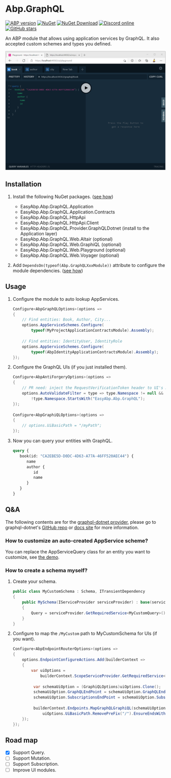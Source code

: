 # Abp.GraphQL

[![ABP version](https://img.shields.io/badge/dynamic/xml?style=flat-square&color=yellow&label=abp&query=%2F%2FProject%2FPropertyGroup%2FAbpVersion&url=https%3A%2F%2Fraw.githubusercontent.com%2FEasyAbp%2FAbp.GraphQL%2Fmain%2FDirectory.Build.props)](https://abp.io)
[![NuGet](https://img.shields.io/nuget/v/EasyAbp.Abp.GraphQL.Provider.Shared.svg?style=flat-square)](https://www.nuget.org/packages/EasyAbp.Abp.GraphQL.Provider.Shared)
[![NuGet Download](https://img.shields.io/nuget/dt/EasyAbp.Abp.GraphQL.Provider.Shared.svg?style=flat-square)](https://www.nuget.org/packages/EasyAbp.Abp.GraphQL.Provider.Shared)
[![Discord online](https://badgen.net/discord/online-members/xyg8TrRa27?label=Discord)](https://discord.gg/xyg8TrRa27)
[![GitHub stars](https://img.shields.io/github/stars/EasyAbp/Abp.GraphQL?style=social)](https://www.github.com/EasyAbp/Abp.GraphQL)

An ABP module that allows using application services by GraphQL. It also accepted custom schemes and types you defined.

![UI](/docs/images/UI.apng)

## Installation

1. Install the following NuGet packages. ([see how](https://github.com/EasyAbp/EasyAbpGuide/blob/master/docs/How-To.md#add-nuget-packages))

    * EasyAbp.Abp.GraphQL.Application
    * EasyAbp.Abp.GraphQL.Application.Contracts
    * EasyAbp.Abp.GraphQL.HttpApi
    * EasyAbp.Abp.GraphQL.HttpApi.Client
    * EasyAbp.Abp.GraphQL.Provider.GraphQLDotnet (install to the Application layer)
    * EasyAbp.Abp.GraphQL.Web.Altair (optional)
    * EasyAbp.Abp.GraphQL.Web.GraphiQL (optional)
    * EasyAbp.Abp.GraphQL.Web.Playground (optional)
    * EasyAbp.Abp.GraphQL.Web.Voyager (optional)

2. Add `DependsOn(typeof(Abp.GraphQLXxxModule))` attribute to configure the module dependencies. ([see how](https://github.com/EasyAbp/EasyAbpGuide/blob/master/docs/How-To.md#add-module-dependencies))

## Usage

1. Configure the module to auto lookup AppServices.
    ```c#
    Configure<AbpGraphQLOptions>(options =>
    {
        // Find entities: Book, Author, City...
        options.AppServiceSchemes.Configure(
            typeof(MyProjectApplicationContractsModule).Assembly);

        // Find entities: IdentityUser, IdentityRole
        options.AppServiceSchemes.Configure(
            typeof(AbpIdentityApplicationContractsModule).Assembly);
    });
    ```
1. Configure the GraphQL UIs (if you just installed them).
    ```c#
    Configure<AbpAntiForgeryOptions>(options =>
    {
        // PR need: inject the RequestVerificationToken header to UI's AJAX request.
        options.AutoValidateFilter = type => type.Namespace != null &&
            !type.Namespace.StartsWith("EasyAbp.Abp.GraphQL");
    });

    Configure<AbpGraphiQLOptions>(options =>
    {
        // options.UiBasicPath = "/myPath";
    });
    ```

1. Now you can query your entities with GraphQL.
   ```graphql
   query {
      book(id: "CA2EBE5D-D0DC-4D63-A77A-46FF520AEC44") {
         name
         author {
            id
            name
         }
      }
   }
   ```

## Q&A

The following contents are for the [graphql-dotnet provider](https://github.com/EasyAbp/Abp.GraphQL/tree/main/src/EasyAbp.Abp.GraphQL.Provider.GraphQLDotnet), please go to graphql-dotnet's [GitHub repo](https://github.com/graphql-dotnet/graphql-dotnet) or [docs site](https://graphql-dotnet.github.io/) for more information.

### How to customize an auto-created AppService scheme?

You can replace the AppServiceQuery class for an entity you want to customize, see [the demo](https://github.com/EasyAbp/Abp.GraphQL/blob/main/test/EasyAbp.Abp.GraphQL.Provider.GraphQLDotnet.Tests/AuthorAppServiceQuery.cs#L15).

### How to create a schema myself?

1. Create your schema.
   ```c#
   public class MyCustomSchema : Schema, ITransientDependency
   {
       public MySchema(IServiceProvider serviceProvider) : base(serviceProvider)
       {
           Query = serviceProvider.GetRequiredService<MyCustomQuery>();
       }
   }
   ```
2. Configure to map the `/MyCustom` path to MyCustomSchema for UIs (if you want).
   ```c#
   Configure<AbpEndpointRouterOptions>(options =>
   {
       options.EndpointConfigureActions.Add(builderContext =>
       {
           var uiOptions =
               builderContext.ScopeServiceProvider.GetRequiredService<IOptions<AbpGraphiQLOptions>>().Value;
   
            var schemaUiOption = (GraphiQLOptions)uiOptions.Clone();
            schemaUiOption.GraphQLEndPoint = schemaUiOption.GraphQLEndPoint.Value.EnsureEndsWith('/') + "MyCustom";
            schemaUiOption.SubscriptionsEndPoint = schemaUiOption.SubscriptionsEndPoint.Value.EnsureEndsWith('/') + "MyCustom";
   
            builderContext.Endpoints.MapGraphQLGraphiQL(schemaUiOption,
                uiOptions.UiBasicPath.RemovePreFix("/").EnsureEndsWith('/') + "MyCustom");
       });
   });
   ```

## Road map

- [x] Support Query.
- [ ] Support Mutation.
- [ ] Support Subscription.
- [ ] Improve UI modules.
